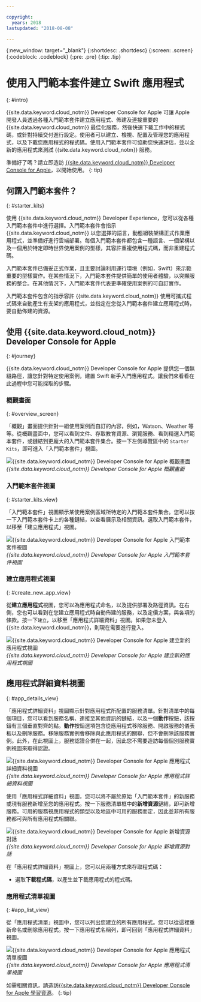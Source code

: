 ```yaml
---

copyright:
  years: 2018
lastupdated: "2018-08-08"

---
```

{:new_window: target="_blank"}
{:shortdesc: .shortdesc}
{:screen: .screen}
{:codeblock: .codeblock}
{:pre: .pre}
{:tip: .tip}

# 使用入門範本套件建立 Swift 應用程式
{: #intro}

{{site.data.keyword.cloud_notm}} Developer Console for Apple 可讓 Apple 開發人員透過各種入門範本套件建立應用程式、佈建及連接重要的 {{site.data.keyword.cloud_notm}} 最佳化服務，然後快速下載工作中的程式碼，或針對持續交付進行設定。使用者可以建立、檢視、配置及管理您的應用程式，以及下載您應用程式的程式碼。使用入門範本套件可協助您快速評估，並以全新的應用程式來測試 {{site.data.keyword.cloud_notm}} 服務。

準備好了嗎？請立即造訪 [{{site.data.keyword.cloud_notm}} Developer Console for Apple](https://console.bluemix.net/developer/appledevelopment/starter-kits)，以開始使用。
{: tip}

## 何謂入門範本套件？
{: #starter_kits}

使用 {{site.data.keyword.cloud_notm}} Developer Experience，您可以從各種入門範本套件中進行選擇。入門範本套件會指示 {{site.data.keyword.cloud_notm}} 以您選擇的語言，動態組裝架構正式作業應用程式，並準備好進行雲端部署。每個入門範本套件都包含一種語言、一個架構以及一個用於特定即時世界使用案例的型樣，其容許重複使用程式碼，而非重建程式碼。

入門範本套件已備妥正式作業，且主要討論利用運行環境（例如，Swift）來示範重要的型樣實作。在某些情況下，入門範本套件提供簡單的使用者體驗，以突顯服務的整合。在其他情況下，入門範本套件代表更準確使用案例的可自訂實作。

入門範本套件包含的指示容許 {{site.data.keyword.cloud_notm}} 使用可攜式程式碼來自動產生有支架的應用程式，並指定在您從入門範本套件建立應用程式時，要自動佈建的資源。

## 使用 {{site.data.keyword.cloud_notm}} Developer Console for Apple
{: #journey}

{{site.data.keyword.cloud_notm}} Developer Console for Apple 提供您一個無縫路徑，讓您針對特定使用案例，建置 Swift 新手入門應用程式。讓我們來看看在此過程中您可能採取的步驟。

### 概觀畫面
{: #overview_screen}

「概觀」畫面提供針對一組使用案例而自訂的內容，例如，Watson、Weather 等等。從概觀畫面中，您可以看到文件、存取教育資源、瀏覽服務、看到精選入門範本套件，或鏈結到更龐大的入門範本套件集合。按一下左側導覽區中的 `Starter Kits`，即可進入「入門範本套件」視圖。

![{{site.data.keyword.cloud_notm}} Developer Console for Apple 概觀畫面](images/overview_screen.png "概觀畫面") <br> *{{site.data.keyword.cloud_notm}} Developer Console for Apple 概觀畫面*

### 入門範本套件視圖
{: #starter_kits_view}

「入門範本套件」視圖顯示某使用案例區域所特定的入門範本套件集合。您可以按一下入門範本套件卡上的各種鏈結，以查看展示及相關資訊。選取入門範本套件，以移至「建立應用程式」視圖。

![{{site.data.keyword.cloud_notm}} Developer Console for Apple 入門範本套件視圖](images/starter_kits_screen.png "入門範本套件視圖") <br> *{{site.data.keyword.cloud_notm}} Developer Console for Apple 入門範本套件視圖*

### 建立應用程式視圖
{: #create_new_app_view}

從**建立應用程式**視圖，您可以為應用程式命名，以及提供部署及路徑資訊。在右側，您也可以看到在您建立應用程式時自動佈建的服務，以及定價方案，與各項的條款。按一下`建立`，以移至「應用程式詳細資料」視圖。如果您未登入 {{site.data.keyword.cloud_notm}}，則現在需要進行登入。

![{{site.data.keyword.cloud_notm}} Developer Console for Apple 建立新的應用程式視圖](images/create_new_project_screen.png "建立新的應用程式視圖") <br> *{{site.data.keyword.cloud_notm}} Developer Console for Apple 建立新的應用程式視圖*

## 應用程式詳細資料視圖
{: #app_details_view}

「應用程式詳細資料」視圖顯示針對應用程式所配置的服務清單。針對清單中的每個項目，您可以看到服務名稱、連接至其他資訊的鏈結，以及一個**動作**按鈕，該按鈕有三個垂直對齊的點。**動作**按鈕選項包含從應用程式移除服務、開啟服務的儀表板以及刪除服務。移除服務實例會移除與此應用程式的關聯，但不會刪除該服務實例。此外，在此視圖上，服務認證合併在一起，因此您不需要造訪每個個別服務實例視圖來取得認證。

![{{site.data.keyword.cloud_notm}} Developer Console for Apple 應用程式詳細資料視圖](images/project_details_screen.png "應用程式詳細資料視圖") <br> *{{site.data.keyword.cloud_notm}} Developer Console for Apple 應用程式詳細資料視圖*

使用「應用程式詳細資料」視圖，您可以將不屬於原始「入門範本套件」的新服務或現有服務新增至您的應用程式。按一下服務清單框中的**新增資源**鏈結，即可新增服務。可用的服務視應用程式的類型以及地區中可用的服務而定，因此並非所有服務都可與所有應用程式相關聯。

![{{site.data.keyword.cloud_notm}} Developer Console for Apple 新增資源對話](images/add_resource_screen.png "新增資源對話") <br> *{{site.data.keyword.cloud_notm}} Developer Console for Apple 新增資源對話*

在「應用程式詳細資料」視圖上，您可以用兩種方式來存取程式碼：
*  選取**下載程式碼**，以產生並下載應用程式的程式碼。

### 應用程式清單視圖
{: #app_list_view}

從「應用程式清單」視圖中，您可以列出您建立的所有應用程式。您可以從這裡重新命名或刪除應用程式。按一下應用程式名稱列，即可回到「應用程式詳細資料」視圖。

![{{site.data.keyword.cloud_notm}} Developer Console for Apple 應用程式清單視圖](images/project_list_screen.png "應用程式清單視圖") <br> *{{site.data.keyword.cloud_notm}} Developer Console for Apple 應用程式清單視圖*

如需相關資訊，請造訪[{{site.data.keyword.cloud_notm}} Developer Console for Apple 學習資源](https://console.bluemix.net/developer/appledevelopment/learning-resources)。
{: tip}
